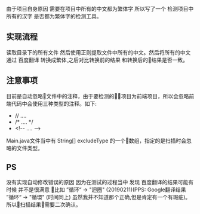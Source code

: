 由于项目自身原因 需要在项目中所有的中文都为繁体字 所以写了一个 检测项目中所有的汉字 是否都为繁体字的检测工具。

## 实现流程
读取目录下的所有文件 然后使用正则提取文件中所有的中文。然后将所有的中文通过 百度翻译 转换成繁体,之后对比转换前的结果 和转换后的结果是否一致。

## 注意事项

目前是自动忽略文件中的注释，由于要检测的项目为前端项目，所以会忽略前端代码中会使用三种类型的注释。如下:

* // ....
* /* .... */
* \<!-- .... -->

Main.java文件当中有 String[] excludeType 的一个数组，指定的是扫描时会忽略的文件类型。

## PS

没有实现自动修改错误的原因 因为在测试的过程当中 发现 百度翻译的结果可能有时候 并不是很满意 比如 ”循环“ -> "迴圈" (20190211)(PPS: Google翻译结果 ”循环“ -> "循環" (时间同上) 虽然我并不知道那个正确,但是肯定有一个有瑕疵)。所以扫描结果需要二次确认。

